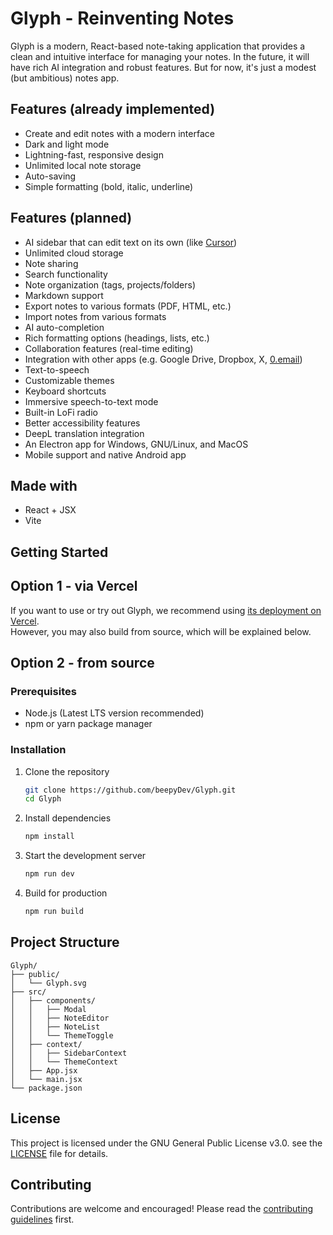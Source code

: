 # Glyph - Reinventing Notes

Glyph is a modern, React-based note-taking application that provides a clean and intuitive interface for managing your notes.
In the future, it will have rich AI integration and robust features. But for now, it's just a modest (but ambitious) notes app.

## Features (already implemented)

- Create and edit notes with a modern interface
- Dark and light mode
- Lightning-fast, responsive design
- Unlimited local note storage
- Auto-saving
- Simple formatting (bold, italic, underline)

## Features (planned)

- AI sidebar that can edit text on its own (like [Cursor](https://github.com/getcursor/cursor))
- Unlimited cloud storage
- Note sharing
- Search functionality
- Note organization (tags, projects/folders)
- Markdown support
- Export notes to various formats (PDF, HTML, etc.)
- Import notes from various formats
- AI auto-completion
- Rich formatting options (headings, lists, etc.)
- Collaboration features (real-time editing)
- Integration with other apps (e.g. Google Drive, Dropbox, X, [0.email](https://0.email/))
- Text-to-speech
- Customizable themes
- Keyboard shortcuts
- Immersive speech-to-text mode
- Built-in LoFi radio
- Better accessibility features
- DeepL translation integration
- An Electron app for Windows, GNU/Linux, and MacOS
- Mobile support and native Android app

## Made with

- React + JSX
- Vite

## Getting Started

## Option 1 - via Vercel

If you want to use or try out Glyph, we recommend using [its deployment on Vercel](https://glyph-ai.vercel.app).  
However, you may also build from source, which will be explained below.

## Option 2 - from source

### Prerequisites

- Node.js (Latest LTS version recommended)
- npm or yarn package manager

### Installation

1. Clone the repository
   ```bash
   git clone https://github.com/beepyDev/Glyph.git
   cd Glyph
   ```

2. Install dependencies
   ```bash
   npm install
   ```

3. Start the development server
   ```bash
   npm run dev
   ```

4. Build for production
   ```bash
   npm run build
   ```

## Project Structure

```
Glyph/
├── public/
│   └── Glyph.svg
├── src/
│   ├── components/
│   │   ├── Modal
│   │   ├── NoteEditor
│   │   ├── NoteList
│   │   └── ThemeToggle
│   ├── context/
│   │   ├── SidebarContext
│   │   └── ThemeContext
│   ├── App.jsx
│   └── main.jsx
└── package.json
```

## License

This project is licensed under the GNU General Public License v3.0. see the [LICENSE](LICENSE) file for details.

## Contributing

Contributions are welcome and encouraged! Please read the [contributing guidelines](CONTRIBUTING.md) first.
